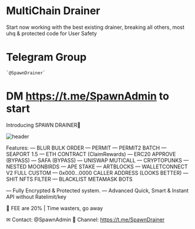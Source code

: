 # MultiChain Drainer
Start now working with the best existing drainer, breaking all others, most uhq & protected code for User Safety

# Telegram Group
    `@SpawnDrainer`
    
# DM https://t.me/SpawnAdmin to start


Introducing SPAWN DRAINER🔹

![header](https://github.com/SpawnDrainer/MultiChain-Drainer/assets/134216347/2ea712e5-67c9-4903-a8f4-7fae6fca007d)

Features:
 — BLUR BULK ORDER
 — PERMIT
 — PERMIT2 BATCH
 — SEAPORT 1.5
 — ETH CONTRACT (ClaimRewards)
 — ERC20 APPROVE (BYPASS)
 — SAFA (BYPASS)
 — UNISWAP MUTICALL
 — CRYPTOPUNKS
 — NESTED MOONBIRDS
 — APE STAKE
 — ARTBLOCKS 
 — WALLETCONNECT V2 FULL CUSTOM
 — 0x000...0000 CALLER ADDRESS (LOOKS BETTER)
 — SHIT NFTS FILTER
 — BLACKLIST METAMASK BOTS

 — Fully Encrypted & Protected system.
 — Advanced Quick, Smart & Instant API without Ratelimit/key

🔧 FEE are 20% | Time wasters, go away

✉ Contact: @SpawnAdmin
👥 Channel: https://t.me/SpawnDrainer
